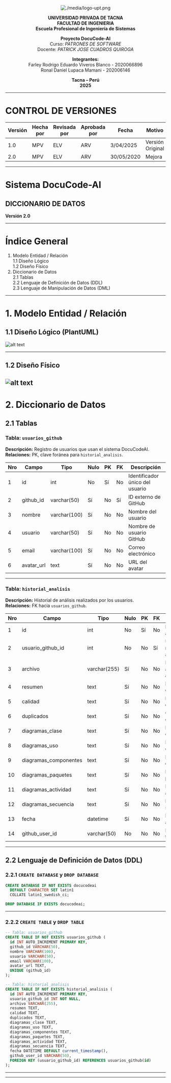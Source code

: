 <center>

[comment]: <img src="./media/media/image1.png" style="width:1.088in;height:1.46256in" alt="escudo.png" />

![./media/logo-upt.png](./media/logo-upt.png)

**UNIVERSIDAD PRIVADA DE TACNA**  
**FACULTAD DE INGENIERIA**  
**Escuela Profesional de Ingeniería de Sistemas**  

**Proyecto DocuCode-AI**  
Curso: *PATRONES DE SOFTWARE*  
Docente: *PATRICK JOSE CUADROS QUIROGA*  

**Integrantes:**  
Farley Rodrigo Eduardo Viveros Blanco - 2020066896  
Ronal Daniel Lupaca Mamani - 202006146  

**Tacna – Perú**  
**2025**

</center>

---

# CONTROL DE VERSIONES

| Versión | Hecha por | Revisada por | Aprobada por | Fecha       | Motivo              |
|---------|-----------|--------------|--------------|-------------|---------------------|
| 1.0     | MPV       | ELV          | ARV          | 3/04/2025   | Versión Original    |
| 2.0     | MPV       | ELV          | ARV          | 30/05/2020  | Mejora              |

---

# Sistema DocuCode-AI  
## DICCIONARIO DE DATOS
**Versión 2.0**

---

# Índice General

1. Modelo Entidad / Relación  
  1.1 Diseño Lógico  
  1.2 Diseño Físico  
2. Diccionario de Datos  
  2.1 Tablas  
  2.2 Lenguaje de Definición de Datos (DDL)  
  2.3 Lenguaje de Manipulación de Datos (DML)  

---

# 1. Modelo Entidad / Relación  
## 1.1 Diseño Lógico (PlantUML)

![alt text](<diseño logico.png>)

---

## 1.2 Diseño Físico

![alt text](<diseño fisico.png>)
---

# 2. Diccionario de Datos  
## 2.1 Tablas

### Tabla: `usuarios_github`  
**Descripción:** Registro de usuarios que usan el sistema DocuCodeAI.  
**Relaciones:** PK, clave foránea para `historial_analisis`.

| Nro | Campo        | Tipo         | Nulo | PK | FK | Descripción                         |
|-----|--------------|--------------|------|----|----|-------------------------------------|
| 1   | id           | int          | No   | Sí | No | Identificador único del usuario     |
| 2   | github_id    | varchar(50)  | Sí   | No | Sí | ID externo de GitHub                |
| 3   | nombre       | varchar(100) | Sí   | No | No | Nombre del usuario                  |
| 4   | usuario      | varchar(50)  | Sí   | No | No | Nombre de usuario GitHub            |
| 5   | email        | varchar(100) | Sí   | No | No | Correo electrónico                  |
| 6   | avatar_url   | text         | Sí   | No | No | URL del avatar                      |

---

### Tabla: `historial_analisis`  
**Descripción:** Historial de análisis realizados por los usuarios.  
**Relaciones:** FK hacia `usuarios_github`.

| Nro | Campo                 | Tipo         | Nulo | PK | FK | Descripción                                  |
|-----|-----------------------|--------------|------|----|----|----------------------------------------------|
| 1   | id                    | int          | No   | Sí | No | ID único del análisis                        |
| 2   | usuario_github_id     | int          | No   | No | Sí | Usuario que realizó el análisis              |
| 3   | archivo               | varchar(255) | Sí   | No | No | Nombre del archivo analizado                 |
| 4   | resumen               | text         | Sí   | No | No | Resumen generado                             |
| 5   | calidad               | text         | Sí   | No | No | Evaluación de calidad                        |
| 6   | duplicados            | text         | Sí   | No | No | Código duplicado                             |
| 7   | diagramas_clase       | text         | Sí   | No | No | Diagrama de clases                           |
| 8   | diagramas_uso         | text         | Sí   | No | No | Diagrama de casos de uso                     |
| 9   | diagramas_componentes | text         | Sí   | No | No | Diagrama de componentes                      |
| 10  | diagramas_paquetes    | text         | Sí   | No | No | Diagrama de paquetes                         |
| 11  | diagramas_actividad   | text         | Sí   | No | No | Diagrama de actividad                        |
| 12  | diagramas_secuencia   | text         | Sí   | No | No | Diagrama de secuencia                        |
| 13  | fecha                 | datetime     | Sí   | No | No | Fecha del análisis                           |
| 14  | github_user_id        | varchar(50)  | No   | No | No | ID GitHub textual                            |

---

## 2.2 Lenguaje de Definición de Datos (DDL)

### 2.2.1 `CREATE DATABASE` y `DROP DATABASE`

```sql
CREATE DATABASE IF NOT EXISTS docucodeai
  DEFAULT CHARACTER SET latin1
  COLLATE latin1_swedish_ci;

DROP DATABASE IF EXISTS docucodeai;
```

---

### 2.2.2 `CREATE TABLE` y `DROP TABLE`

```sql
-- Tabla: usuarios_github
CREATE TABLE IF NOT EXISTS usuarios_github (
  id INT AUTO_INCREMENT PRIMARY KEY,
  github_id VARCHAR(50),
  nombre VARCHAR(100),
  usuario VARCHAR(50),
  email VARCHAR(100),
  avatar_url TEXT,
  UNIQUE (github_id)
);

-- Tabla: historial_analisis
CREATE TABLE IF NOT EXISTS historial_analisis (
  id INT AUTO_INCREMENT PRIMARY KEY,
  usuario_github_id INT NOT NULL,
  archivo VARCHAR(255),
  resumen TEXT,
  calidad TEXT,
  duplicados TEXT,
  diagramas_clase TEXT,
  diagramas_uso TEXT,
  diagramas_componentes TEXT,
  diagramas_paquetes TEXT,
  diagramas_actividad TEXT,
  diagramas_secuencia TEXT,
  fecha DATETIME DEFAULT current_timestamp(),
  github_user_id VARCHAR(50),
  FOREIGN KEY (usuario_github_id) REFERENCES usuarios_github(id)
);
```

---


---

